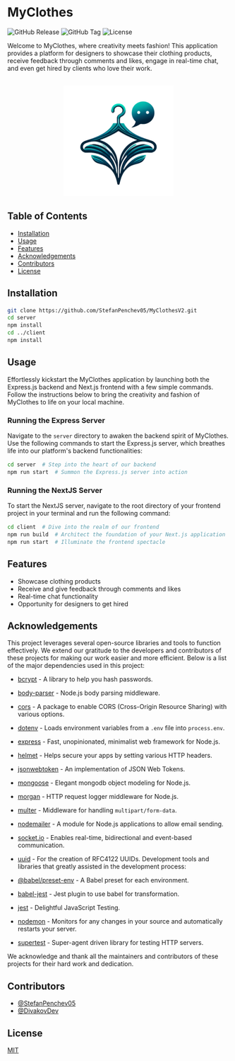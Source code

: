 
# MyClothes

![GitHub Release](https://img.shields.io/github/v/release/StefanPenchev05/MyClothesV2)
![GitHub Tag](https://img.shields.io/github/v/tag/StefanPenchev05/MyClothesV2)
![License](https://img.shields.io/github/license/StefanPenchev05/MyClothesV2?style=flat-square)



Welcome to MyClothes, where creativity meets fashion! This application provides a platform for designers to showcase their clothing products, receive feedback through comments and likes, engage in real-time chat, and even get hired by clients who love their work.

</br>

<div align=center>
 <img width=250 src="https://github.com/StefanPenchev05/MyClothesV2/blob/main/Logo%20for%20MyClothes-Transparent.png"/>
</div>


## Table of Contents

- [Installation](#installation)
- [Usage](#usage)
- [Features](#features)
- [Acknowledgements](#acknowledgements)
- [Contributors](#contributors)
- [License](#license)

## Installation

 ```bash
 git clone https://github.com/StefanPenchev05/MyClothesV2.git
 cd server
 npm install
 cd ../client
 npm install
 ```
## Usage

Effortlessly kickstart the MyClothes application by launching both the Express.js backend and Next.js frontend with a few simple commands. Follow the instructions below to bring the creativity and fashion of MyClothes to life on your local machine.

### Running the Express Server

Navigate to the `server` directory to awaken the backend spirit of MyClothes. Use the following commands to start the Express.js server, which breathes life into our platform's backend functionalities:

```bash
cd server  # Step into the heart of our backend
npm run start  # Summon the Express.js server into action
```

### Running the NextJS Server

To start the NextJS server, navigate to the root directory of your frontend project in your terminal and run the following command:

```bash
cd client  # Dive into the realm of our frontend
npm run build  # Architect the foundation of your Next.js application
npm run start  # Illuminate the frontend spectacle
```

## Features

- Showcase clothing products
- Receive and give feedback through comments and likes
- Real-time chat functionality
- Opportunity for designers to get hired


## Acknowledgements

This project leverages several open-source libraries and tools to function effectively. We extend our gratitude to the developers and contributors of these projects for making our work easier and more efficient. Below is a list of the major dependencies used in this project:

- [bcrypt](https://github.com/kelektiv/node.bcrypt.js) - A library to help you hash passwords.
- [body-parser](https://github.com/expressjs/body-parser) - Node.js body parsing middleware.
- [cors](https://github.com/expressjs/cors) - A package to enable CORS (Cross-Origin Resource Sharing) with various options.
- [dotenv](https://github.com/motdotla/dotenv) - Loads environment variables from a `.env` file into `process.env`.
- [express](https://expressjs.com/) - Fast, unopinionated, minimalist web framework for Node.js.
- [helmet](https://helmetjs.github.io/) - Helps secure your apps by setting various HTTP headers.
- [jsonwebtoken](https://github.com/auth0/node-jsonwebtoken) - An implementation of JSON Web Tokens.
- [mongoose](https://mongoosejs.com/) - Elegant mongodb object modeling for Node.js.
- [morgan](https://github.com/expressjs/morgan) - HTTP request logger middleware for Node.js.
- [multer](https://github.com/expressjs/multer) - Middleware for handling `multipart/form-data`.
- [nodemailer](https://nodemailer.com/about/) - A module for Node.js applications to allow email sending.
- [socket.io](https://socket.io/) - Enables real-time, bidirectional and event-based communication.
- [uuid](https://github.com/uuidjs/uuid) - For the creation of RFC4122 UUIDs.
Development tools and libraries that greatly assisted in the development process:

- [@babel/preset-env](https://babeljs.io/docs/en/babel-preset-env) - A Babel preset for each environment.
- [babel-jest](https://github.com/facebook/jest) - Jest plugin to use babel for transformation.
- [jest](https://jestjs.io/) - Delightful JavaScript Testing.
- [nodemon](https://nodemon.io/) - Monitors for any changes in your source and automatically restarts your server.
- [supertest](https://github.com/visionmedia/supertest) - Super-agent driven library for testing HTTP servers.

We acknowledge and thank all the maintainers and contributors of these projects for their hard work and dedication.


## Contributors

- [@StefanPenchev05](https://www.github.com/octokatherine)
- [@DivakovDev](https://github.com/DivakovDev)


## License

[MIT](https://choosealicense.com/licenses/mit/)

